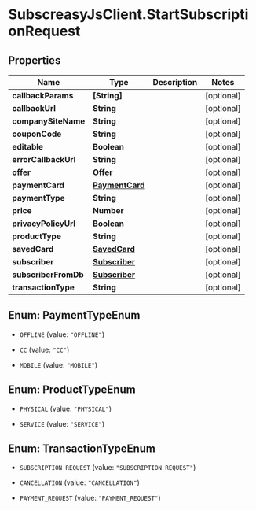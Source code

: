 # SubscreasyJsClient.StartSubscriptionRequest

## Properties

Name | Type | Description | Notes
------------ | ------------- | ------------- | -------------
**callbackParams** | **[String]** |  | [optional] 
**callbackUrl** | **String** |  | [optional] 
**companySiteName** | **String** |  | [optional] 
**couponCode** | **String** |  | [optional] 
**editable** | **Boolean** |  | [optional] 
**errorCallbackUrl** | **String** |  | [optional] 
**offer** | [**Offer**](Offer.md) |  | [optional] 
**paymentCard** | [**PaymentCard**](PaymentCard.md) |  | [optional] 
**paymentType** | **String** |  | [optional] 
**price** | **Number** |  | [optional] 
**privacyPolicyUrl** | **Boolean** |  | [optional] 
**productType** | **String** |  | [optional] 
**savedCard** | [**SavedCard**](SavedCard.md) |  | [optional] 
**subscriber** | [**Subscriber**](Subscriber.md) |  | [optional] 
**subscriberFromDb** | [**Subscriber**](Subscriber.md) |  | [optional] 
**transactionType** | **String** |  | [optional] 



## Enum: PaymentTypeEnum


* `OFFLINE` (value: `"OFFLINE"`)

* `CC` (value: `"CC"`)

* `MOBILE` (value: `"MOBILE"`)





## Enum: ProductTypeEnum


* `PHYSICAL` (value: `"PHYSICAL"`)

* `SERVICE` (value: `"SERVICE"`)





## Enum: TransactionTypeEnum


* `SUBSCRIPTION_REQUEST` (value: `"SUBSCRIPTION_REQUEST"`)

* `CANCELLATION` (value: `"CANCELLATION"`)

* `PAYMENT_REQUEST` (value: `"PAYMENT_REQUEST"`)




